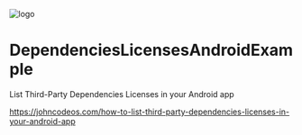 ![logo](https://i.imgur.com/Dv73hCk.png)
# DependenciesLicensesAndroidExample
List Third-Party Dependencies Licenses in your Android app

https://johncodeos.com/how-to-list-third-party-dependencies-licenses-in-your-android-app

